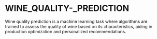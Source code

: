 # WINE_QUALITY-_PREDICTION
Wine quality prediction is a machine learning task where algorithms are trained to assess the quality of wine based on its characteristics, aiding in production optimization and personalized recommendations.
